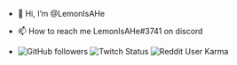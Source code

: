 - 👋 Hi, I’m @LemonIsAHe
- 📫 How to reach me LemonIsAHe#3741 on discord

- ![GitHub followers](https://img.shields.io/github/followers/Animatron12?style=social) ![Twitch Status](https://img.shields.io/twitch/status/LemonIsAHe?style=social) ![Reddit User Karma](https://img.shields.io/reddit/user-karma/combined/Animatron12?style=social) 
